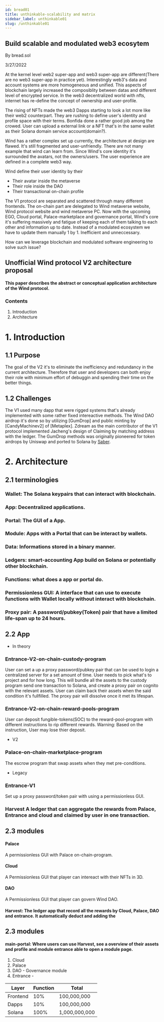 ```yaml
---
id: bread01
title: unthinkable-scalability and matrix 
sidebar_label: unthinkable01
slug: /unthinkable01
---
```


## Build scalable and modulated web3 ecosytem 
By bread.sol

3/27/2022 

At the kernel level web2 super-app and web3 super-app are different(There are no web3 super-app in practice yet). Interestingly web3's data and account systems are more homogeneous and unified. This aspects of blockchain largely increased the composiblity between datas and different level of encrypted service. In the web3 decentralized world with nfts, internet has re-define the concept of ownership and user-profile. 

 The rising of NFTs made the web3 Dapps starting to look a lot more like their web2 counterpart. They are rushing to define user's identity and profile space with their terms. Bonfida done a rather good job among the crowed. User can upload a external link or a NFT that's in the same wallet as their Solana domain service account(domain?). 

Wind has a rather complex set up currently, the architecture at design are flawed. It's still fragmented and user-unfriendly.
There are not many example that wind can learn from. Since Wind's core identity it's surrounded the avatars, not the owners/users. The user experience are defined in a complete web3 way.

Wind define their user identity by their 
+ Their avatar inside the metaverse  
+ Their role inside the DAO  
+ Their transactional on-chain profile 

The V1 protocol are separated and scattered through many different frontends. The on-chain part are delegated to Wind metaverse website, Wind protocol website and wind metaverse PC. Now with the upcoming EGO, Cloud portal, Palace-marketplace and governance portal, Wind's core it's suffering massively and fatigue of keeping each of them talking to each other and information up to date. Instead of a modulated ecosystem we have to update them manually 1 by 1. Inefficient and unneccessary. 

How can we leverage blockchain and modulated software engineering to solve such issue? 

## Unofficial Wind protocol V2 architecture proposal  
#### This paper describes the abstract or conceptual application architecture of the Wind protocol. 

### Contents 

1. Introduction 
2. Architecture 


# 1. Introduction
## 1.1 Purpose 
The goal of the V2 it's to eliminate the inefficiency and redundancy in the current architecture. Therefore that user 
and developers can both enjoy their role with minimum effort 
of debuggin and spending their time on the better things.   

## 1.2 Challenges 
The V1 used many dapp that were rigged systems that's already implemented with some rather fixed intereactive methods. The Wind DAO airdrop it's done so by utilizing [GumDrop] and public minting by [CandyMachinev2] of [Metaplex]. Zdream as the main contributor of the V1 protocol implemented Jacheng's design of Claiming by matching address with the ledger. The GumDrop methods was originally pioneered for token airdrops by Uniswap and ported to Solana by [Saber](https://github.com/saber-hq/merkle-distributor).


# 2. Architecture 

## 2.1 terminologies 

### Wallet: The Solana keypairs that can interact with blockchain. 
### App: Decentralized applications.
### Portal: The GUI of a App. 
### Module: Apps with a Portal that can be interact by wallets.
### Data: Informations stored in a binary manner.
### Ledgers: smart-accounting App build on Solana or potentially other blockchain.
### Functions: what does a app or portal do. 
### Permissionless GUI: A interface that can use to execute functions with Wallet locally without interact with blockchain.
### Proxy pair: A password/pubkey(Token) pair that have a limited life-span up to 24 hours.

## 2.2 App 

+ In theory 
### Entrance-V2-on-chain-custody-program
User can set a up a proxy password/pubkey pair that can be used to login a centralized server for a set amount of time. User needs to pick what's to project and for how long. This will bundle all the assets to the custody program send one transaction to Solana, and create a proxy pair on cognito with the relevant assets. User can claim back their assets when the said condition it's fullfilled. The proxy pair will dissolve once it met its lifespan. 
### Entrance-V2-on-chain-reward-pools-program 
User can deposit fungible-tokens(SOC) to the reward-pool-program with different instructions to rip different rewards. Warning: Based on the instruction, User may lose thier deposit. 


+ V2
### Palace-on-chain-marketplace-program 
The escrow program that swap assets when they met pre-conditions.    

+ Legacy
### Entrance-V1 
Set up a proxy password/token pair with using a permissionless GUI. 


### 


### Harvest  A ledger that can aggregate the rewards from Palace, Entrance and cloud and claimed by user in one transaction.


## 2.3 modules

#### Palace
A permissionless GUI with Palace on-chain-program. 
#### Cloud 
A  Permissionless GUI that player can intereact with their NFTs in 3D. 
#### DAO
A  Permissionless GUI that player can govern Wind DAO. 





#### Harvest: The ledger app that record all the rewards by Cloud, Palace, DAO and entrance. It automatically deduct and adding the 

## 2.3 modules

#### main-portal: Where users can use Harvest, see a overview of their assets and profile and module entrance able to open a module page. 


1. Cloud 
2. Palace  
3. DAO  - Governance module 
4. Entrance  -





| Layer      | Function | Total |
| ----------- | ----------- | ----------- |
| Frontend | 10%        | 100,000,000 |
| Dapps  | 10%         | 100,000,000 |
| Solana | 100%         | 1,000,000,000 |



